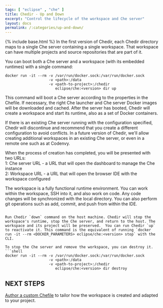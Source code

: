```yaml
---
tags: [ "eclipse" , "che" ]
title: Chedir - Up and Down
excerpt: "Control the lifecycle of the workspace and Che server"
layout: docs
permalink: /:categories/up-and-down/
---
```

{% include base.html %}
In the first version of Chedir, each Chedir directory maps to a single Che server containing a single workspace. That workspace can have multiple projects and source repositories that are part of it.

You can boot both a Che server and a workspace (with its embedded runtimes) with a single command:
```shell  
docker run -it --rm -v /var/run/docker.sock:/var/run/docker.sock
                    -v <path>:/data
                    -v <path-to-project>:/chedir
                       eclipse/che:<version> dir up

```

This command will boot a Che server according to the properties in the Chefile. If necessary, the right Che launcher and Che server Docker images will be downloaded and cached. After the server has booted, Chedir will create a workspace and start its runtime, also as a set of Docker containers.

If there is an existing Che server running with the configuration specified, Chedir will discontinue and recommend that you create a different configuration to avoid conflicts. In a future version of Chedir, we'll allow creating additional workspaces in an existing Che server, or even in a remote one such as at Codenvy.

When the process of creation has completed, you will be presented with two URLs:  
1: Che server URL - a URL that will open the dashboard to manage the Che instance  
2: Workspace URL - a URL that will open the browser IDE with the workspace configured  

The workspace is a fully functional runtime environment. You can work within the workspace, SSH into it, and also work on code. Any code changes will be synchronized with the local directory. You can also perform git operations such as add, commit, and push from within the IDE.
```

Run Chedir `down` command on the host machine. Chedir will stop the workspace's runtime, stop the Che server, and return to the host. The workspace and its project will be preserved.  You can run Chedir `up` to reactivate it. This command is the equivalent of running `docker run -it --rm <DOCKER_PARAMETERS> eclipse/che:<version> stop` with the CLI.

To stop the Che server and remove the workspace, you can destroy it.
```shell  
docker run -it --rm -v /var/run/docker.sock:/var/run/docker.sock
                    -v <path>:/data
                    -v <path-to-project>:/chedir
                       eclipse/che:<version> dir destroy
```

## NEXT STEPS
[Author a custom Chefile]({{base}}{{site.links["chedir-chefiles"]}}) to tailor how the workspace is created and adapted to your project.

